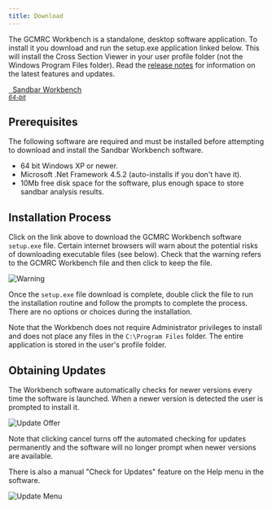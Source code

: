 ```yaml
---
title: Download
---
```


The GCMRC Workbench is a standalone, desktop software application. To install it you download and run the setup.exe application linked below. This will install the Cross Section Viewer in your user profile folder (not the Windows Program Files folder). Read the [release notes](/release_notes) for information on the latest features and updates.

<a class="btn btn-primary fa fa-cloud-download" href="http://releases.northarrowresearch.com/SandbarWorkbench/setup.exe">&nbsp;&nbsp;Sandbar Workbench<br/><small><em>64-bit</em></small></a></li>
</ul>

## Prerequisites

The following software are required and must be installed before attempting to download and install the Sandbar Workbench software.

* 64 bit Windows XP or newer.
* Microsoft .Net Framework 4.5.2 (auto-installs if you don't have it).
* 10Mb free disk space for the software, plus enough space to store sandbar analysis results.

## Installation Process

Click on the link above to download the GCMRC  Workbench software `setup.exe` file. Certain internet browsers will warn about the potential risks of downloading executable files (see below). Check that the warning refers to the GCMRC Workbench file and then click to keep the file.

![Warning](/images/warning.png)

Once the `setup.exe` file download is complete, double click the file to run the installation routine and follow the prompts to complete the process. There are no options or choices during the installation.

Note that the Workbench does not require Administrator privileges to install and does not place any files in the `C:\Program Files` folder. The entire application is stored in the user's profile folder.

## Obtaining Updates

The Workbench software automatically checks for newer versions every time the software is launched. When a newer version is detected the user is prompted to install it.

![Update Offer](../images/update_offer.png)

Note that clicking cancel turns off the automated checking for updates permanently and the software will no longer prompt when newer versions are available. 

There is also a manual "Check for Updates" feature on the Help menu in the software.

![Update Menu](../images/updates.png)

